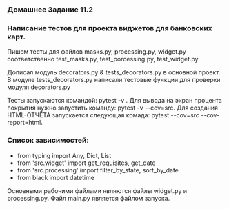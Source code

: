 ### Домашнее Задание 11.2

### Написание тестов для проекта виджетов для банковских карт.
 Пишем тесты для файлов masks.py, processing.py, widget.py
соответственно test_masks.py, test_porcessing.py, test_widget.py

Дописал модуль decorators.py & tests_decorators.py в основной 
проект. В модуле tests_decorators.py написали тестовые функции
для проверки модуля decorators.py

Тесты запускаются командой: pytest -v . 
Для вывода на экран процента покрытия нужно запустить
команду: pytest -v --cov=src.
Для создания HTML-ОТЧЁТА запускается следующая комада:
pytest --cov=src --cov-report=html.


### Список зависимостей:
* from typing import Any, Dict, List
* from 'src.widget' import get_requisites, get_date
* from 'src.processing' import filter_by_state, sort_by_date
* from black import datetime

Основными рабочими файлами являются файлы widget.py и 
processing.py. Файл main.py является файлом запуска.

